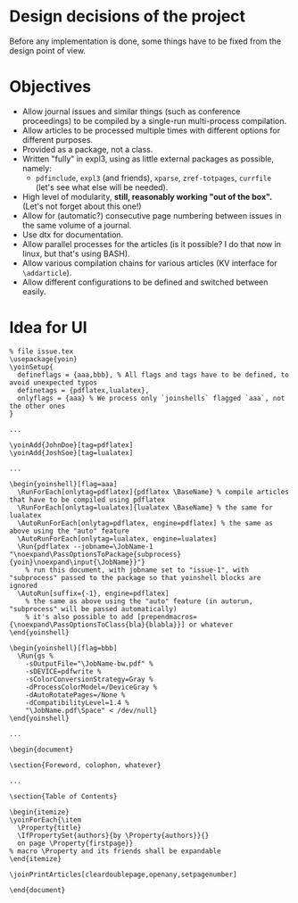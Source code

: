 
# Design decisions of the project

Before any implementation is done, some things have to be fixed from the design point of view.

# Objectives

- Allow journal issues and similar things (such as conference proceedings) to be compiled by a single-run multi-process compilation.
- Allow articles to be processed multiple times with different options for different purposes.
- Provided as a package, not a class.
- Written "fully" in expl3, using as little external packages as possible, namely:<br>
  - `pdfinclude`, `expl3` (and friends), `xparse`, `zref-totpages`, `currfile` (let's see what else will be needed).
- High level of modularity, **still, reasonably working "out of the box".** (Let's not forget about this one!)
- Allow for (automatic?) consecutive page numbering between issues in the same volume of a journal.
- Use dtx for documentation.
- Allow parallel processes for the articles (is it possible? I do that now in linux, but that's using BASH).
- Allow various compilation chains for various articles (KV interface for `\addarticle`).
- Allow different configurations to be defined and switched between easily.

# Idea for UI

    % file issue.tex
    \usepackage{yoin}
    \yoinSetup{
      defineflags = {aaa,bbb}, % All flags and tags have to be defined, to avoid unexpected typos
      definetags = {pdflatex,lualatex},
      onlyflags = {aaa} % We process only `joinshells` flagged `aaa`, not the other ones
    }
    
    ...
    
    \yoinAdd{JohnDoe}[tag=pdflatex]
    \yoinAdd{JoshSoe}[tag=lualatex]
    
    ...
    
    \begin{yoinshell}[flag=aaa]
      \RunForEach[onlytag=pdflatex]{pdflatex \BaseName} % compile articles that have to be compiled using pdflatex
      \RunForEach[onlytag=lualatex]{lualatex \BaseName} % the same for lualatex
      \AutoRunForEach[onlytag=pdflatex, engine=pdflatex] % the same as above using the "auto" feature
      \AutoRunForEach[onlytag=lualatex, engine=lualatex]
      \Run{pdflatex --jobname=\JobName-1 "\noexpand\PassOptionsToPackage{subprocess}{yoin}\noexpand\input{\JobName}}"}
        % run this document, with jobname set to "issue-1", with "subprocess" passed to the package so that yoinshell blocks are ignored
      \AutoRun[suffix={-1}, engine=pdflatex]
        % the same as above using the "auto" feature (in autorun, "subprocess" will be passed automatically)
        % it's also possible to add [prependmacros={\noexpand\PassOptionsToClass{bla}{blabla}}] or whatever
    \end{yoinshell}
    
    \begin{yoinshell}[flag=bbb]
      \Run{gs %
        -sOutputFile="\JobName-bw.pdf" %
        -sDEVICE=pdfwrite %
        -sColorConversionStrategy=Gray %
        -dProcessColorModel=/DeviceGray %
        -dAutoRotatePages=/None %
        -dCompatibilityLevel=1.4 %
        "\JobName.pdf\Space" < /dev/null}
    \end{yoinshell}
    
    ...
    
    \begin{document}
    
    \section{Foreword, colophon, whatever}
    
    ...
    
    \section{Table of Contents}
    
    \begin{itemize}
    \yoinForEach{\item
      \Property{title}
      \IfPropertySet{authors}{by \Property{authors}}{}
      on page \Property{firstpage}}
    % macro \Property and its friends shall be expandable
    \end{itemize}
    
    \joinPrintArticles[cleardoublepage,openany,setpagenumber]
    
    \end{document}
